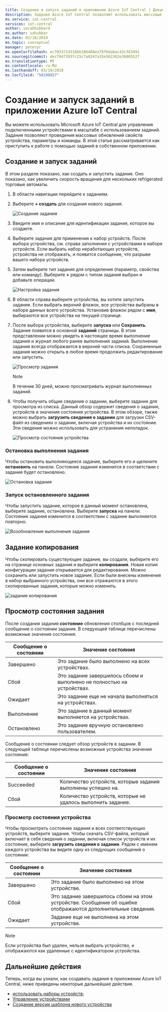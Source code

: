```yaml
---
title: Создание и запуск заданий в приложении Azure IoT Central | Документация Майкрософт
description: Задания Azure IoT Central позволяют использовать массовые функции управления устройствами, такие как обновление свойства устройства, настройка или выполнение команды.
ms.service: iot-central
services: iot-central
author: sarahhubbard
ms.author: sahubbar
ms.date: 03/18/2019
ms.topic: conceptual
manager: peterpr
ms.openlocfilehash: ec7033719316bb186408ea78f6dabac43c383491
ms.sourcegitcommit: dec7947393fc25c7a8247a35e562362e3600552f
ms.translationtype: MT
ms.contentlocale: ru-RU
ms.lasthandoff: 03/19/2019
ms.locfileid: "58199857"
---
```

# <a name="create-and-run-a-job-in-your-azure-iot-central-application"></a>Создание и запуск заданий в приложении Azure IoT Central

Вы можете использовать Microsoft Azure IoT Central для управления подключенными устройствами в масштабе с использованием заданий. Задания позволяют проведения массовых обновлений свойств устройства, параметры и команды. В этой статье рассматривается как приступить к работе с помощью заданий в собственном приложении.

## <a name="create-and-run-a-job"></a>Создание и запуск заданий

В этом разделе показано, как создать и запустить задание. Оно показано, как увеличить скорость вращения для нескольких refrigerated торговые автоматы.

1. В области навигации перейдите к заданиям.

1. Выберите **+ создать** для создания нового задания.

    ![Создание задания](./media/howto-run-a-job/createnewjob.png)

1. Введите имя и описание для идентификации задания, которое вы создаете.

1. Выберите задания для применения к набор устройств. После выбора устройства, см. справа заполнения с устройствами в наборе устройств. Если выбрать набор неработающих устройств, устройства не отображать, и появится сообщение, что разрыве вашего набора устройств.

1. Затем выберите тип задания для определения (параметр, свойства или команду). Выберите **+** рядом с типом задания выбран и добавьте операции.

    ![Настройка задания](./media/howto-run-a-job/configurejob.png)

1. В области справа выберите устройства, вы хотите запустить задание. Если выбрать верхний флажок, все устройства выбраны в наборе данных всего устройства. Установив флажок рядом с **имя**, выбираются все устройства на текущей странице.

1. После выбора устройства, выберите **запуска** или **Сохранить**. Задание появится в основной **заданий** страницы. В этом представлении можно увидеть в настоящее время выполнение задания и журнал любого ранее выполнения заданий. Выполнение задания всегда отображается в верхней части списка. Сохраненные задания можно открыть в любое время продолжить редактирование или запустить.

    ![Просмотр задания](./media/howto-run-a-job/viewjob.png)

    > [!NOTE]
    > В течение 30 дней, можно просматривать журнал выполненных заданий.

1. Чтобы получить общие сведения о задании, выберите задание для просмотра из списка. Данный обзор содержит сведения о задании, устройств и значения состояния устройства. В этом обзоре, также можно выбрать **загрузить сведения о задании** для загрузки CSV-файл из сведениях о задании, включая устройства и их состояние. Эти сведения можно использовать для устранения неполадок.

    ![Просмотр состояния устройства](./media/howto-run-a-job/downloaddetails.png)

### <a name="stop-a-running-job"></a>Остановка выполнения задания

Чтобы остановить выполняющееся задание, выберите его и щелкните **остановить** на панели. Состояние задания изменится в соответствии с задания будет остановлено.

   ![Остановка задания](./media/howto-run-a-job/stopjob.png)

### <a name="run-a-stopped-job"></a>Запуск остановленного задания

Чтобы запустить задание, которое в данный момент остановлена, выберите задание, остановлена. Выберите **запуска** на панели. Состояние задания изменится в соответствии с задание выполняется повторно.

   ![Возобновление выполнения задания](./media/howto-run-a-job/resumejob.png)

## <a name="copy-a-job"></a>Задание копирования

Чтобы скопировать существующее задание, вы создали, выберите его на странице основных задания и выберите **копирования**. Новая копия конфигурации задания открывается для редактирования. Можно сохранить или запустить новое задание. Если были внесены изменения в набор выбранного устройства, они все отражаются в этого скопированные задания, которые можно изменить.

   ![задание копирования](./media/howto-run-a-job/copyjob.png)

## <a name="view-the-job-status"></a>Просмотр состояния задания

После создания задания **состояние** обновления столбцов с последней сообщение о состоянии задания. В следующей таблице перечислены возможные значения состояния:

| Сообщение о состоянии       | Значение состояния                                          |
| -------------------- | ------------------------------------------------------- |
| Завершено            | Это задание было выполнено на всех устройствах.              |
| Сбой               | Это задание завершилось сбоем и выполнено не полностью на устройствах.  |
| Ожидает              | Это задание еще не начала выполняться на устройствах.         |
| Выполнение              | Это задание в данный момент выполняется на устройствах.             |
| Остановлено              | Это задание вручную остановлено пользователем.           |

Сообщение о состоянии следует обзор устройств в задании. В следующей таблице перечислены возможные устройства значения состояния:

| Сообщение о состоянии       | Значение состояния                                                     |
| -------------------- | ------------------------------------------------------------------ |
| Succeeded            | Количество устройств, которые задания выполнены успешно на.       |
| Сбой               | Количество устройств, которые не удалось выполнить задание.       |

### <a name="view-the-device-status"></a>Просмотр состояния устройства

Чтобы просмотреть состояние задания и всех соответствующих устройств, выберите задание. Чтобы скачать CSV-файла, который включает в себя сведения о задании, включая список устройств и их состояние, выберите **загрузить сведения о задании**. Рядом с именем каждого устройства вы видите одну из следующих сообщений о состоянии:

| Сообщение о состоянии       | Значение состояния                                                                |
| -------------------- | ----------------------------------------------------------------------------- |
| Завершено            | Это задание было выполнено на этом устройстве.                                     |
| Сбой               | Это задание завершилось сбоем на этом устройстве. Сообщение об ошибке отображаются дополнительные сведения.  |
| Ожидает              | Задание еще не выполнена на этом устройстве.                                   |

> [!NOTE]
> Если устройства был удален, нельзя выбрать устройство, и отображаются как удаленные с идентификатором устройства.

## <a name="next-steps"></a>Дальнейшие действия

Теперь, когда вы узнали, как создавать задания в приложении Azure IoT Central, ниже приведены некоторые дальнейшие действия.

- [использовать наборы устройств](howto-use-device-sets.md);
- [Управление устройствами](howto-manage-devices.md)
- [Создание версии шаблона нового устройства](howto-version-devicetemplate.md)
